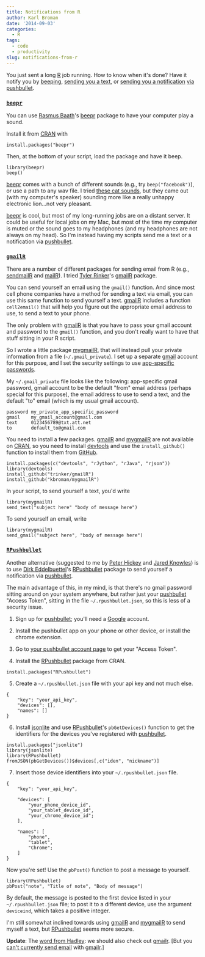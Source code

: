 ```yaml
---
title: Notifications from R
author: Karl Broman
date: '2014-09-03'
categories:
  - R
tags:
  - code
  - productivity
slug: notifications-from-r
---
```


You just sent a long [R](http://www.r-project.org) job running. How to know when it's done? Have it notify you by [beeping](https://github.com/rasmusab/beepr), [sending you a text](https://github.com/trinker/gmailR), or [sending you a notification](https://github.com/eddelbuettel/rpushbullet) [via pushbullet](http://pushbullet.com).

### [`beepr`](https://github.com/rasmusab/beepr)

You can use [Rasmus Baath](http://www.sumsar.net/)'s [beepr](https://github.com/rasmusab/beepr) package to have your computer play a sound.

Install it from [CRAN](http://cran.r-project.org) with

````
install.packages("beepr")
````

Then, at the bottom of your script, load the package and have it beep.

````
library(beepr)
beep()
````

[beepr](https://github.com/rasmusab/beepr) comes with a bunch of different sounds (e.g., try `beep("facebook")`), or use a path to any wav file. I tried [these cat sounds](http://www.kessels.com/CatSounds/), but they came out (with my computer's speaker) sounding more like a really unhappy electronic lion...not very pleasant.

[beepr](https://github.com/rasmusab/beepr) is cool, but most of my long-running jobs are on a distant server. It could be useful for local jobs on my Mac, but most of the time my computer is muted or the sound goes to my headphones (and my headphones are not always on my head). So I'm instead having my scripts send me a text or a notification via [pushbullet](http://pushbullet.com).

### [`gmailR`](https://github.com/trinker/gmailR)

There are a number of different packages for sending email from R (e.g., [sendmailR](http://cran.r-project.org/web/packages/sendmailR/index.html) and [mailR](http://cran.r-project.org/web/packages/mailR/index.html)). I tried [Tyler Rinker](http://trinkerrstuff.wordpress.com/)'s [gmailR](https://github.com/trinker/gmailR) package.

You can send yourself an email using the `gmail()` function. And since most cell phone companies have a method for sending a text via email, you can use this same function to send yourself a text. [gmailR](https://github.com/trinker/gmailR) includes a function `cell2email()` that will help you figure out the appropriate email address to use, to send a text to your phone.

The only problem with [gmailR](https://github.com/trinker/gmailR) is that you have to pass your gmail account and password to the `gmail()` function, and you don't really want to have that stuff sitting in your R script.

So I wrote a little package [mygmailR](https://github.com/kbroman/mygmailR), that will instead pull your private information from a file (`~/.gmail_private`). I set up a separate [gmail](https://mail.google.com) account for this purpose, and I set the security settings to use [app-specific passwords](https://support.google.com/accounts/answer/185833?hl=en).

My `~/.gmail_private` file looks like the following: app-specific gmail password, gmail account to be the default "from" email address (perhaps special for this purpose), the email address to use to send a text, and the default "to" email (which is my usual gmail account).

````
password my_private_app_specific_password
gmail    my_gmail_account@gmail.com
text     0123456789@txt.att.net
to       default_to@gmail.com
````

You need to install a few packages. [gmailR](https://github.com/trinker/gmailR) and [mygmailR](https://github.com/kbroman/mygmailR) are not available on [CRAN](http://cran.r-project.org), so you need to install [devtools](https://github.com/hadley/devtools) and use the `install_github()` function to install them from [GitHub](http://github.com).

````
install.packages(c("devtools", "rJython", "rJava", "rjson"))
library(devtools)
install_github("trinker/gmailR")
install_github("kbroman/mygmailR")
````

In your script, to send yourself a text, you'd write

````
library(mygmailR)
send_text("subject here" "body of message here")
````

To send yourself an email, write

````
library(mygmailR)
send_gmail("subject here", "body of message here")
````

### [`RPushbullet`](https://github.com/eddelbuettel/rpushbullet)

Another alternative (suggested to me by [Peter Hickey](https://twitter.com/PeteHaitch/status/507073412842278913) and [Jared Knowles](https://twitter.com/jknowles/status/507152898674143232)) is to use [Dirk Eddelbuettel](http://dirk.eddelbuettel.com/)'s [RPushbullet](https://github.com/eddelbuettel/rpushbullet) package to send yourself a notification via [pushbullet](http://pushbullet.com).

The main advantage of this, in my mind, is that there's no gmail password sitting around on your system anywhere, but rather just your [pushbullet](http://pushbullet.com) "Access Token", sitting in the file `~/.rpushbullet.json`, so this is less of a security issue.

  1. Sign up for [pushbullet](http://pushbullet.com); you'll need a [Google](http://www.google.com) account.

  2. Install the pushbullet app on your phone or other device, or install the chrome extension.

  3. Go to [your pushbullet account page](https://www.pushbullet.com/account) to get your "Access Token".

  4. Install the [RPushbullet](https://github.com/eddelbuettel/rpushbullet) package from CRAN.
  ```
  install.packages("RPushbullet")
  ```

  5. Create a `~/.rpushbullet.json` file with your api key and not much else.
  ```
  {
      "key": "your_api_key",
      "devices": [],
      "names": []
  }
  ```

  6. Install [jsonlite](http://cran.r-project.org/package=jsonlite) and use [RPushbullet](https://github.com/eddelbuettel/rpushbullet)'s `pbGetDevices()` function to get the identifiers for the devices you've registered with [pushbullet](http://pushbullet.com).
  ```
  install.packages("jsonlite")
  library(jsonlite)
  library(RPushbullet)
  fromJSON(pbGetDevices())$devices[,c("iden", "nickname")]
  ```

  7. Insert those device identifiers into your `~/.rpushbullet.json` file.
  ```
  {
      "key": "your_api_key",

      "devices": [
          "your_phone_device_id",
          "your_tablet_device_id",
          "your_chrome_device_id";
      ],

      "names": [
          "phone",
          "tablet",
          "Chrome";
      ]
  }
  ```

Now you're set!  Use the `pbPost()` function to post a message to yourself.
````
library(RPushbullet)
pbPost("note", "Title of note", "Body of message")
````

By default, the message is posted to the first device listed in your `~/.rpushbullet.json` file; to post it to a different device, use the argument `deviceind`, which takes a positive integer.

I'm still somewhat inclined towards using [gmailR](https://github.com/trinker/gmailR) and [mygmailR](https://github.com/kbroman/mygmailR) to send myself a text, but [RPushbullet](https://github.com/eddelbuettel/rpushbullet) seems more secure.

**Update**: The [word from Hadley](https://twitter.com/hadleywickham/status/507192305816567808): we should also check out [gmailr](https://github.com/jimhester/gmailr). [But you [can't currently send email](https://github.com/jimhester/gmailr/issues/5) with [gmailr](https://github.com/jimhester/gmailr).]
